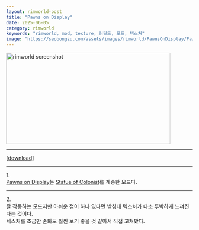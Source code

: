 ```yaml
---
layout: rimworld-post
title: "Pawns on Display"
date: 2025-06-05
category: rimworld
keywords: "rimworld, mod, texture, 림월드, 모드, 텍스쳐"
image: "https://seobongzu.com/assets/images/rimworld/PawnsOnDisplay/PawnsOnDisplay.webp"
---
```

<img src="https://seobongzu.com/assets/images/rimworld/PawnsOnDisplay/PawnsOnDisplay.webp" alt="rimworld screenshot" width=443px height=247px>
<p>
<hr>
<div class="half-space"></div>
<span class="download-box"><a href="https://drive.google.com/file/d/1DLMjicBjItE0cB-_9nbDHDa-5PUy3awq/view?usp=sharing" target="_blank">[download]</a></span>
<div class="half-space"></div>
<hr>
</p>
<div class="half-space"></div>
<p>
1.<br>
<a href="https://steamcommunity.com/sharedfiles/filedetails/?id=3446605621" target="_blank">Pawns on Display</a>는 <a href="https://steamcommunity.com/sharedfiles/filedetails/?id=1539031321" target="_blank">Statue of Colonist</a>를 계승한 모드다.
</p>
<div class="half-space"></div><hr><div class="half-space"></div>
<p>
2.<br>잘 작동하는 모드지만 아쉬운 점이 하나 있다면 받침대 텍스처가 다소 투박하게 느껴진다는 것이다.<br>텍스처를 조금만 손봐도 훨씬 보기 좋을 것 같아서 직접 고쳐봤다.
</p>